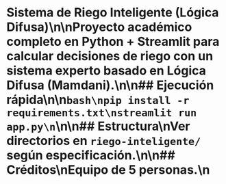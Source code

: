 # Sistema de Riego Inteligente (Lógica Difusa)\n\nProyecto académico completo en Python + Streamlit para calcular decisiones de riego con un sistema experto basado en Lógica Difusa (Mamdani).\n\n## Ejecución rápida\n\n```bash\npip install -r requirements.txt\nstreamlit run app.py\n```\n\n## Estructura\nVer directorios en `riego-inteligente/` según especificación.\n\n## Créditos\nEquipo de 5 personas.\n
